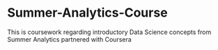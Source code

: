 # Summer-Analytics-Course
This is coursework regarding introductory Data Science concepts from Summer Analytics partnered with Coursera
